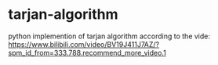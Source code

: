 # tarjan-algorithm
python implemention of tarjan algorithm according to the vide: https://www.bilibili.com/video/BV19J411J7AZ/?spm_id_from=333.788.recommend_more_video.1

